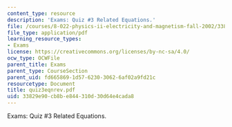 ```yaml
---
content_type: resource
description: 'Exams: Quiz #3 Related Equations.'
file: /courses/8-022-physics-ii-electricity-and-magnetism-fall-2002/33829e90cb8be844310d30d64e4cada8_quiz3eqnrev.pdf
file_type: application/pdf
learning_resource_types:
- Exams
license: https://creativecommons.org/licenses/by-nc-sa/4.0/
ocw_type: OCWFile
parent_title: Exams
parent_type: CourseSection
parent_uid: fd665869-1d57-6230-3062-6af02a9fd21c
resourcetype: Document
title: quiz3eqnrev.pdf
uid: 33829e90-cb8b-e844-310d-30d64e4cada8
---
```

Exams: Quiz #3 Related Equations.
